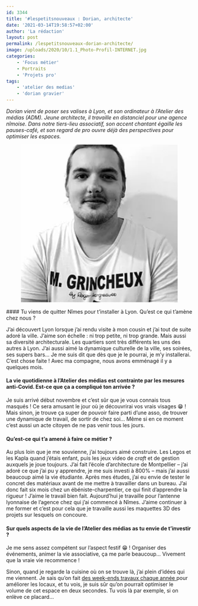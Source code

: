 ```yaml
---
id: 3344
title: '#lespetitsnouveaux : Dorian, architecte'
date: '2021-03-14T19:58:57+02:00'
author: 'La rédaction'
layout: post
permalink: /lespetitsnouveaux-dorian-architecte/
image: /uploads/2020/10/1.1_Photo-Profil-INTERNET.jpg
categories:
    - 'Focus métier'
    - Portraits
    - 'Projets pro'
tags:
    - 'atelier des medias'
    - 'dorian gravier'
---
```


*Dorian vient de poser ses valises à Lyon, et son ordinateur à l’Atelier des médias (ADM). Jeune architecte, il travaille en distanciel pour une agence nîmoise. Dans notre tiers-lieu associatif, son accent chantant égaille les pauses-café, et son regard de pro ouvre déjà des perspectives pour optimiser les espaces.*

<figure class="wp-block-image"><img src="/uploads/2021/03/gravier.png" alt="Illustration"></figure>#### Tu viens de quitter Nîmes pour t’installer à Lyon. Qu’est ce qui t’amène chez nous ? 

J’ai découvert Lyon lorsque j’ai rendu visite à mon cousin et j’ai tout de suite adoré la ville. J’aime son échelle : ni trop petite, ni trop grande. Mais aussi sa diversité architecturale. Les quartiers sont très différents les uns des autres à Lyon. J’ai aussi aimé la dynamique culturelle de la ville, ses soirées, ses supers bars… Je me suis dit que dès que je le pourrai, je m’y installerai. C’est chose faite ! Avec ma compagne, nous avons emménagé il y a quelques mois.

#### La vie quotidienne à l’Atelier des médias est contrainte par les mesures anti-Covid. Est-ce que ça a compliqué ton arrivée ? 

Je suis arrivé début novembre et c’est sûr que je vous connais tous masqués ! Ce sera amusant le jour où je découvrirai vos vrais visages 😁 ! Mais sinon, je trouve ça super de pouvoir faire parti d’une asso, de trouver une dynamique de travail, de sortir de chez soi… Même si en ce moment c’est aussi un acte citoyen de ne pas venir tous les jours.

#### Qu’est-ce qui t’a amené à faire ce métier ? 

Au plus loin que je me souvienne, j’ai toujours aimé construire. Les Legos et les Kapla quand j’étais enfant, puis les jeux video de *craft* et de gestion auxquels je joue toujours. J’ai fait l’école d’architecture de Montpellier – j’ai adoré ce que j’ai pu y apprendre, je me suis investi à 800% – mais j’ai aussi beaucoup aimé la vie étudiante. Après mes études, j’ai eu envie de tester le concret des matériaux avant de me mettre à travailler dans un bureau. J’ai donc fait six mois chez un ébéniste-charpentier, ce qui finit d’apprendre la rigueur ! J’aime le travail bien fait. Aujourd’hui je travaille pour l’antenne lyonnaise de l’agence chez qui j’ai commencé à Nîmes. J’aime continuer à me former et c’est pour cela que je travaille aussi les maquettes 3D des projets sur lesquels on concoure.

#### Sur quels aspects de la vie de l’Atelier des médias as tu envie de t’investir ? 

Je me sens assez compétent sur l’aspect festif 😁 ! Organiser des événements, animer la vie associative, ça me parle beaucoup… Vivement que la vraie vie recommence !

Sinon, quand je regarde la cuisine où on se trouve là, j’ai plein d’idées qui me viennent. Je sais qu’on fait [des week-ends travaux chaque année ](/bricole-isole-rafistole-et-rigole/)pour améliorer les locaux, et tu vois, je suis sûr qu’on pourrait optimiser le volume de cet espace en deux secondes. Tu vois là par exemple, si on enlève ce placard…